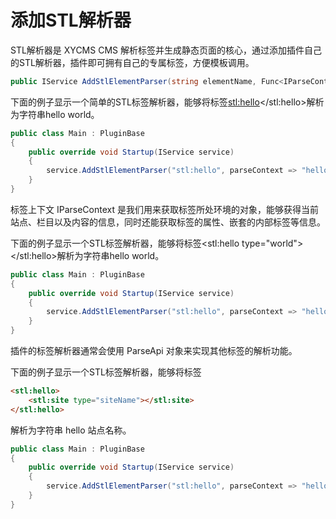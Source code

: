 # 添加STL解析器

STL解析器是 XYCMS CMS 解析标签并生成静态页面的核心，通过添加插件自己的STL解析器，插件即可拥有自己的专属标签，方便模板调用。

``` c#
public IService AddStlElementParser(string elementName, Func<IParseContext, string> parse)
```

下面的例子显示一个简单的STL标签解析器，能够将标签<stl:hello></stl:hello>解析为字符串hello world。

``` c#
public class Main : PluginBase
{
    public override void Startup(IService service)
    {
        service.AddStlElementParser("stl:hello", parseContext => "hello world");
    }
}
```

标签上下文 IParseContext 是我们用来获取标签所处环境的对象，能够获得当前站点、栏目以及内容的信息，同时还能获取标签的属性、嵌套的内部标签等信息。

下面的例子显示一个STL标签解析器，能够将标签<stl:hello type="world"></stl:hello>解析为字符串hello world。

``` c#
public class Main : PluginBase
{
    public override void Startup(IService service)
    {
        service.AddStlElementParser("stl:hello", parseContext => "hello " + parseContext.StlAttributes["type"]);
    }
}
```

插件的标签解析器通常会使用 ParseApi 对象来实现其他标签的解析功能。

下面的例子显示一个STL标签解析器，能够将标签

``` html
<stl:hello>
    <stl:site type="siteName"></stl:site>
</stl:hello>
```

解析为字符串 hello 站点名称。

``` c#
public class Main : PluginBase
{
    public override void Startup(IService service)
    {
        service.AddStlElementParser("stl:hello", parseContext => "hello " + ParseApi.Parse(parseContext.StlInnerHtml, parseContext));
    }
}
```